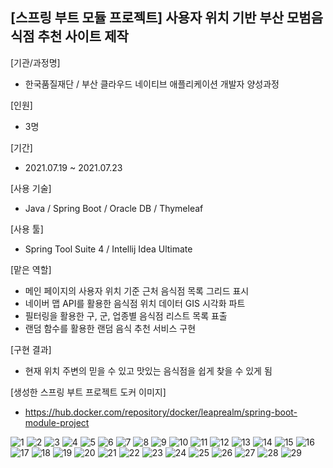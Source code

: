 ## [스프링 부트 모듈 프로젝트] 사용자 위치 기반 부산 모범음식점 추천 사이트 제작

[기관/과정명]
- 한국품질재단 / 부산 클라우드 네이티브 애플리케이션 개발자 양성과정

[인원]
- 3명

[기간]
- 2021.07.19 ~ 2021.07.23

[사용 기술]
- Java / Spring Boot / Oracle DB / Thymeleaf

[사용 툴]
- Spring Tool Suite 4 / Intellij Idea Ultimate

[맡은 역할]
- 메인 페이지의 사용자 위치 기준 근처 음식점 목록 그리드 표시
- 네이버 맵 API를 활용한 음식점 위치 데이터 GIS 시각화 파트
- 필터링을 활용한 구, 군, 업종별 음식점 리스트 목록 표출
- 랜덤 함수를 활용한 랜덤 음식 추천 서비스 구현

[구현 결과]
- 현재 위치 주변의 믿을 수 있고 맛있는 음식점을 쉽게 찾을 수 있게 됨

[생성한 스프링 부트 프로젝트 도커 이미지]
- https://hub.docker.com/repository/docker/leaprealm/spring-boot-module-project

![1](https://user-images.githubusercontent.com/43628076/133060073-fc53a511-4a72-4025-9931-08cd31eb385e.png)
![2](https://user-images.githubusercontent.com/43628076/133060077-3358ffff-1379-46f4-8009-56e399486765.png)
![3](https://user-images.githubusercontent.com/43628076/133060081-e082818d-1894-400e-bdaa-67cd86a91935.png)
![4](https://user-images.githubusercontent.com/43628076/133060088-f63903c0-656f-4597-99ef-7c3bfc9e13ca.png)
![5](https://user-images.githubusercontent.com/43628076/133060095-c7a75838-5496-4da6-8e1b-9731c7ac46f4.png)
![6](https://user-images.githubusercontent.com/43628076/133060099-45d802f0-b7a6-4e92-86cf-eaa4b16adc99.png)
![7](https://user-images.githubusercontent.com/43628076/133060104-25a2834f-0e2b-482c-b31d-208c44e38a3b.png)
![8](https://user-images.githubusercontent.com/43628076/133060107-38972b4c-fb9c-4362-aa84-7d1048c2d148.png)
![9](https://user-images.githubusercontent.com/43628076/133060119-7a35b0c7-49ed-4437-a8b7-63778b03553c.png)
![10](https://user-images.githubusercontent.com/43628076/133060124-6a618605-3043-42cb-a381-ac66a1f34e17.png)
![11](https://user-images.githubusercontent.com/43628076/133060131-c2a363f0-3a14-4938-a375-719f33d154b5.png)
![12](https://user-images.githubusercontent.com/43628076/133060137-9d78deda-b658-43f0-853f-be5aa0c6856b.png)
![13](https://user-images.githubusercontent.com/43628076/133060145-abcb5858-3125-40a5-82e1-87de91b9de8d.png)
![14](https://user-images.githubusercontent.com/43628076/133060159-f3a2d70e-eed3-49e5-96b5-f0ee42ef771d.png)
![15](https://user-images.githubusercontent.com/43628076/133060164-e6afdf07-c287-4c41-9e97-fbc753d6f7ba.png)
![16](https://user-images.githubusercontent.com/43628076/133060170-0657953b-87c7-484d-b280-f0ecd57e2004.png)
![17](https://user-images.githubusercontent.com/43628076/133060174-716e97c3-4617-4484-b6e0-dd8a943a05fa.png)
![18](https://user-images.githubusercontent.com/43628076/133060180-c1dfb3f6-8f1f-4f08-bc54-b6be8161f1f7.png)
![19](https://user-images.githubusercontent.com/43628076/133060185-fd456916-0025-44c6-8170-c0f2ce412a1d.png)
![20](https://user-images.githubusercontent.com/43628076/133060192-7d622635-6cb1-47f7-8f52-947527b3a183.png)
![21](https://user-images.githubusercontent.com/43628076/133060199-f793a409-81dc-48c1-b9df-ed7fdaf41484.png)
![22](https://user-images.githubusercontent.com/43628076/133060211-cb1135c4-05b6-4035-acac-15ae08d9d2ac.png)
![23](https://user-images.githubusercontent.com/43628076/133060217-62a56020-fee9-4690-8eaa-ef89ec88f7d0.png)
![24](https://user-images.githubusercontent.com/43628076/133060223-2a48af5a-a71c-42ae-bc4f-be737ac992ac.png)
![25](https://user-images.githubusercontent.com/43628076/133060227-ff234cab-663c-47e6-8d96-bedb359d3e60.png)
![26](https://user-images.githubusercontent.com/43628076/133060230-99ea36c8-597c-4b61-82aa-cb827af5ea11.png)
![27](https://user-images.githubusercontent.com/43628076/133060234-edd3ef68-dc87-4f53-bd9e-bdb834ab5729.png)
![28](https://user-images.githubusercontent.com/43628076/133060238-003a1b63-3c6b-42dd-bf31-3d04418038de.png)
![29](https://user-images.githubusercontent.com/43628076/133060239-4ab3c968-5439-4354-be1c-b267fe43fddd.png)
